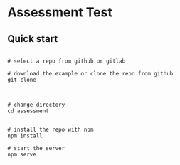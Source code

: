 # Assessment Test

## Quick start


```

# select a repo from github or gitlab

# download the example or clone the repo from github
git clone 



# change directory
cd assessment


# install the repo with npm
npm install

# start the server
npm serve


```
